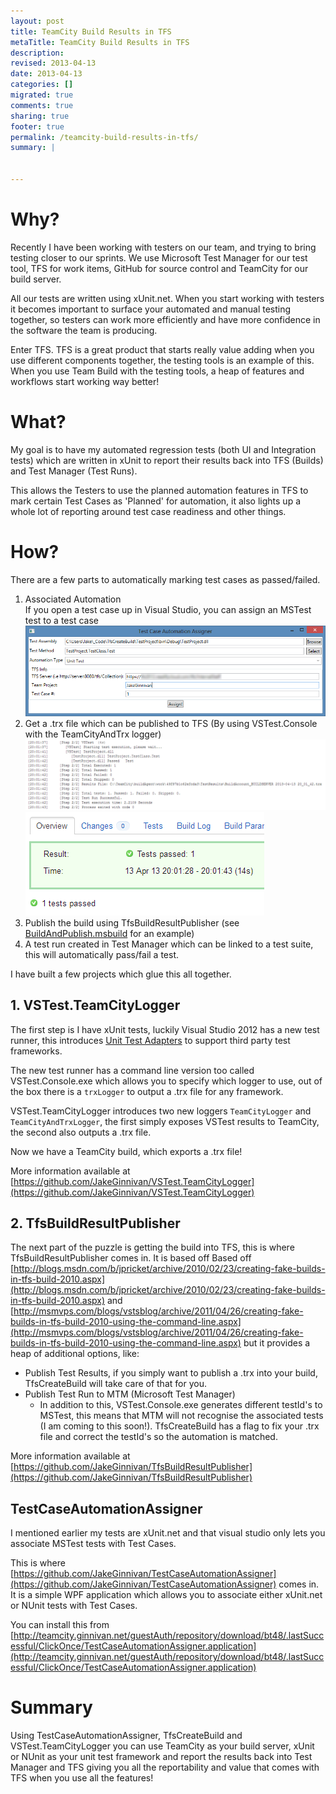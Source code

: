 ```yaml
---
layout: post
title: TeamCity Build Results in TFS
metaTitle: TeamCity Build Results in TFS
description: 
revised: 2013-04-13
date: 2013-04-13
categories: []
migrated: true
comments: true
sharing: true
footer: true
permalink: /teamcity-build-results-in-tfs/
summary: | 
  

---
```

# Why?
Recently I have been working with testers on our team, and trying to bring testing closer to our sprints. We use Microsoft Test Manager for our test tool, TFS for work items, GitHub for source control and TeamCity for our build server.

All our tests are written using xUnit.net. When you start working with testers it becomes important to surface your automated and manual testing together, so testers can work more efficiently and have more confidence in the software the team is producing.

Enter TFS. TFS is a great product that starts really value adding when you use different components together, the testing tools is an example of this. When you use Team Build with the testing tools, a heap of features and workflows start working way better! 

# What?
My goal is to have my automated regression tests (both UI and Integration tests) which are written in xUnit to report their results back into TFS (Builds) and Test Manager (Test Runs).

This allows the Testers to use the planned automation features in TFS to mark certain Test Cases as 'Planned' for automation, it also lights up a whole lot of reporting around test case readiness and other things.

# How?
There are a few parts to automatically marking test cases as passed/failed.

1. Associated Automation  
If you open a test case up in Visual Studio, you can assign an MSTest test to a test case  
![TeamCityBuildResultsinTFS1](/assets/posts/2013-04-13-teamcity-build-results-in-tfs/TeamCityBuildResultsinTFS1_635014894026562500.png)
2. Get a .trx file which can be published to TFS (By using VSTest.Console with the TeamCityAndTrx logger)
![TeamCityBuildResultsinTFS2](/assets/posts/2013-04-13-teamcity-build-results-in-tfs/TeamCityBuildResultsinTFS2_635014894036562500.png)  
![TeamCityBuildResultsinTFS3](/assets/posts/2013-04-13-teamcity-build-results-in-tfs/TeamCityBuildResultsinTFS3_635014894039375000.png)
3. Publish the build using TfsBuildResultPublisher (see [BuildAndPublish.msbuild](https://github.com/JakeGinnivan/TfsBuildResultPublisher/blob/master/BuildAndPublish.msbuild) for an example)
4. A test run created in Test Manager which can be linked to a test suite, this will automatically pass/fail a test. 

I have built a few projects which glue this all together.

## 1. VSTest.TeamCityLogger
The first step is I have xUnit tests, luckily Visual Studio 2012 has a new test runner, this introduces [Unit Test Adapters](http://msdn.microsoft.com/en-us/library/hh598952.aspx) to support third party test frameworks. 

The new test runner has a command line version too called VSTest.Console.exe which allows you to specify which logger to use, out of the box there is a `trxLogger` to output a .trx file for any framework.

VSTest.TeamCityLogger introduces two new loggers `TeamCityLogger` and `TeamCityAndTrxLogger`, the first simply exposes VSTest results to TeamCity, the second also outputs a .trx file.

Now we have a TeamCity build, which exports a .trx file!

More information available at [https://github.com/JakeGinnivan/VSTest.TeamCityLogger](https://github.com/JakeGinnivan/VSTest.TeamCityLogger)

## 2. TfsBuildResultPublisher 
The next part of the puzzle is getting the build into TFS, this is where TfsBuildResultPublisher comes in. 
It is based off Based off [http://blogs.msdn.com/b/jpricket/archive/2010/02/23/creating-fake-builds-in-tfs-build-2010.aspx](http://blogs.msdn.com/b/jpricket/archive/2010/02/23/creating-fake-builds-in-tfs-build-2010.aspx) and [http://msmvps.com/blogs/vstsblog/archive/2011/04/26/creating-fake-builds-in-tfs-build-2010-using-the-command-line.aspx](http://msmvps.com/blogs/vstsblog/archive/2011/04/26/creating-fake-builds-in-tfs-build-2010-using-the-command-line.aspx) but it provides a heap of additional options, like:

 - Publish Test Results, if you simply want to publish a .trx into your build, TfsCreateBuild will take care of that for you.
 - Publish Test Run to MTM (Microsoft Test Manager)
    - In addition to this, VSTest.Console.exe generates different testId's to MSTest, this means that MTM will not recognise the associated tests (I am coming to this soon!). TfsCreateBuild has a flag to fix your .trx file and correct the testId's so the automation is matched.

More information available at [https://github.com/JakeGinnivan/TfsBuildResultPublisher](https://github.com/JakeGinnivan/TfsBuildResultPublisher)

## TestCaseAutomationAssigner
I mentioned earlier my tests are xUnit.net and that visual studio only lets you associate MSTest tests with Test Cases. 

This is where [https://github.com/JakeGinnivan/TestCaseAutomationAssigner](https://github.com/JakeGinnivan/TestCaseAutomationAssigner) comes in. It is a simple WPF application which allows you to associate either xUnit.net or NUnit tests with Test Cases.

You can install this from [http://teamcity.ginnivan.net/guestAuth/repository/download/bt48/.lastSuccessful/ClickOnce/TestCaseAutomationAssigner.application](http://teamcity.ginnivan.net/guestAuth/repository/download/bt48/.lastSuccessful/ClickOnce/TestCaseAutomationAssigner.application)

# Summary
Using TestCaseAutomationAssigner, TfsCreateBuild and VSTest.TeamCityLogger you can use TeamCity as your build server, xUnit or NUnit as your unit test framework and report the results back into Test Manager and TFS giving you all the reportability and value that comes with TFS when you use all the features!